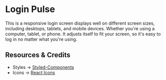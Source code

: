 # Login Pulse

This is a responsive login screen displays well on different screen sizes, including desktops, tablets, and mobile devices. Whether you're using a computer, tablet, or phone. It adjusts itself to fit your screen, so it's easy to log in no matter what you're using.

## Resources & Credits

- Styles -> [Styled-Components](https://styled-components.com/)
- Icons -> [React Icons](https://react-icons.github.io/react-icons/)
